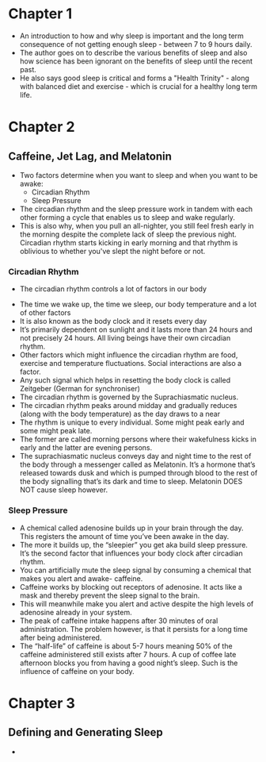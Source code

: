 # Chapter 1

* An introduction to how and why sleep is important and the long term consequence of not getting enough sleep - between 7 to 9 hours daily.
* The author goes on to describe the various benefits of sleep and also how science has been ignorant on the benefits of sleep until the recent past. 
* He also says good sleep is critical and forms a "Health Trinity" - along with balanced diet and exercise - which is crucial for a healthy long term life.

# Chapter 2
## Caffeine, Jet Lag, and Melatonin

* Two factors determine when you want to sleep and when you want to be awake:
	* Circadian Rhythm
	* Sleep Pressure
* The circadian rhythm and the sleep pressure work in tandem with each other forming a cycle that enables us to sleep and wake regularly.
* This is also why, when you pull an all-nighter, you still feel fresh early in the morning despite the complete lack of sleep the previous night. Circadian rhythm starts kicking in early morning and that rhythm is oblivious to whether you've slept the night before or not. 
### Circadian Rhythm
* The circadian rhythm controls a lot of factors in our body
- The time we wake up, the time we sleep, our body temperature and a lot of other factors 
- It is also known as the body clock and it resets every day
- It’s primarily dependent on sunlight and it lasts more than 24 hours and not precisely 24 hours. All living beings have their own circadian rhythm. 
- Other factors which might influence the circadian rhythm are food, exercise and temperature fluctuations. Social interactions are also a factor. 
- Any such signal which helps in resetting the body clock is called Zeitgeber (German for synchroniser)
- The circadian rhythm is governed by the Suprachiasmatic nucleus. 
- The circadian rhythm peaks around midday and gradually reduces (along with the body temperature) as the day draws to a near
- The rhythm is unique to every individual. Some might peak early and some might peak late. 
- The former are called morning persons where their wakefulness kicks in early and the latter are evening persons. 
- The suprachiasmatic nucleus conveys day and night time to the rest of the body through a messenger called as Melatonin. It’s a hormone that’s released towards dusk and which is pumped through blood to the rest of the body signalling that’s its dark and time to sleep. Melatonin DOES NOT cause sleep however.

### Sleep Pressure
- A chemical called adenosine builds up in your brain through the day. This registers the amount of time you’ve been awake in the day. 
- The more it builds up, the “sleepier” you get aka build sleep pressure. It’s the second factor that influences your body clock after circadian rhythm. 
- You can artificially mute the sleep signal by consuming a chemical that makes you alert and awake- caffeine. 
- Caffeine works by blocking out receptors of adenosine. It acts like a mask and thereby prevent the sleep signal to the brain. 
- This will meanwhile make you alert and active despite the high levels of adenosine already in your system. 
- The peak of caffeine intake happens after 30 minutes of oral administration. The problem however, is that it persists for a long time after being administered. 
- The “half-life” of caffeine is about 5-7 hours meaning 50% of the caffeine administered still exists after 7 hours. A cup of coffee late afternoon blocks you from having a good night’s sleep. Such is the influence of caffeine on your body.

# Chapter 3
## Defining and Generating Sleep
* 